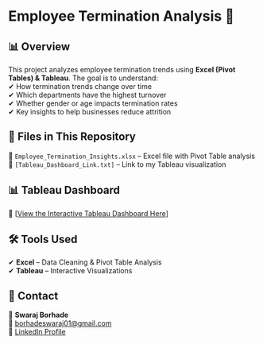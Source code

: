 # Employee Termination Analysis 🚀  

## 📊 Overview  
This project analyzes employee termination trends using **Excel (Pivot Tables) & Tableau**. The goal is to understand:  
✔ How termination trends change over time  
✔ Which departments have the highest turnover  
✔ Whether gender or age impacts termination rates  
✔ Key insights to help businesses reduce attrition  

## 📂 Files in This Repository  
📌 `Employee_Termination_Insights.xlsx` – Excel file with Pivot Table analysis  
📌 `[Tableau_Dashboard_Link.txt]` – Link to my Tableau visualization  

## 📊 Tableau Dashboard  
🔗 [[View the Interactive Tableau Dashboard Here](https://public.tableau.com/app/profile/swaraj.borhade/vizzes)] 

## 🛠 Tools Used  
✔ **Excel** – Data Cleaning & Pivot Table Analysis  
✔ **Tableau** – Interactive Visualizations  

## 📢 Contact  
👤 **Swaraj Borhade**  
📧 borhadeswaraj01@gmail.com  
🔗 [LinkedIn Profile](https://www.linkedin.com/in/swaraj-borhade)  
